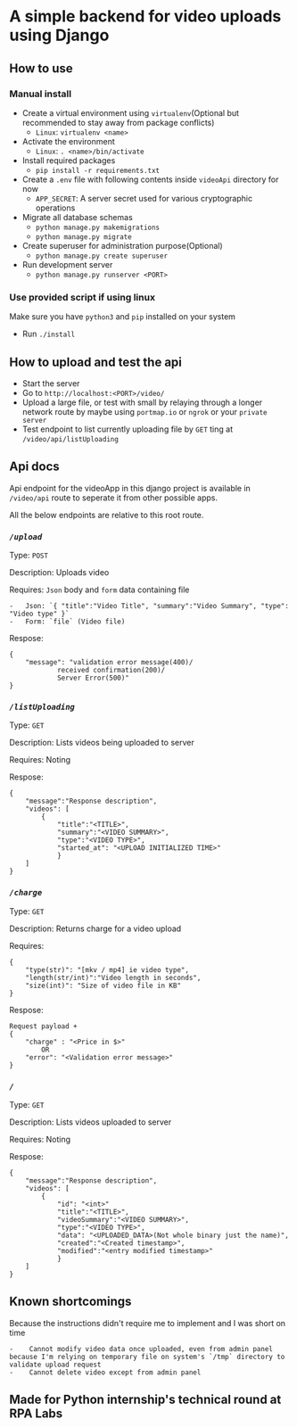 # A simple backend for video uploads using Django

## How to use

### Manual install

-   Create a virtual environment using `virtualenv`(Optional but recommended to stay away from package conflicts)
    -   `Linux`: `virtualenv <name>`
-   Activate the environment
    -   `Linux`: `. <name>/bin/activate`
-   Install required packages
    -   `pip install -r requirements.txt`
-   Create a `.env` file with following contents inside `videoApi` directory for now
    -   `APP_SECRET`: A server secret used for various cryptographic operations
-   Migrate all database schemas
    -   `python manage.py makemigrations`
    -   `python manage.py migrate`
-   Create superuser for administration purpose(Optional)
    -   `python manage.py create superuser`
-   Run development server
    -   `python manage.py runserver <PORT>`

### Use provided script if using linux

Make sure you have `python3` and `pip` installed on your system

-   Run `./install`

## How to upload and test the api

-   Start the server
-   Go to `http://localhost:<PORT>/video/`
-   Upload a large file, or test with small by relaying through a longer network route by maybe using `portmap.io` or `ngrok` or your `private server`
-   Test endpoint to list currently uploading file by `GET` ting at `/video/api/listUploading`

## Api docs

Api endpoint for the videoApp in this django project is available in `/video/api` route to seperate it from other possible apps.

All the below endpoints are relative to this root route.

### **_`/upload`_**

Type: `POST`

Description: Uploads video

Requires: `Json` body and `form` data containing file

    -   Json: `{ "title":"Video Title", "summary":"Video Summary", "type": "Video type" }`
    -   Form: `file` (Video file)

Respose:

    {
        "message": "validation error message(400)/
                received confirmation(200)/
                Server Error(500)"
    }

### **_`/listUploading`_**

Type: `GET`

Description: Lists videos being uploaded to server

Requires: Noting

Respose:

    {
        "message":"Response description",
        "videos": [
            {
                "title":"<TITLE>",
                "summary":"<VIDEO SUMMARY>",
                "type":"<VIDEO TYPE>",
                "started_at": "<UPLOAD INITIALIZED TIME>"
                }
        ]
    }

### **_`/charge`_**

Type: `GET`

Description: Returns charge for a video upload

Requires:

    {
        "type(str)": "[mkv / mp4] ie video type",
        "length(str/int)":"Video length in seconds",
        "size(int)": "Size of video file in KB"
    }

Respose:

    Request payload +
    {
        "charge" : "<Price in $>"
            OR
        "error": "<Validation error message>"
    }

### **_`/`_**

Type: `GET`

Description: Lists videos uploaded to server

Requires: Noting

Respose:

    {
        "message":"Response description",
        "videos": [
            {
                "id": "<int>"
                "title":"<TITLE>",
                "videoSummary":"<VIDEO SUMMARY>",
                "type":"<VIDEO TYPE>",
                "data": "<UPLOADED_DATA>(Not whole binary just the name)",
                "created":"<Created timestamp>",
                "modified":"<entry modified timestamp>"
                }
        ]
    }

## Known shortcomings

Because the instructions didn't require me to implement and I was short on time

    -    Cannot modify video data once uploaded, even from admin panel because I'm relying on temporary file on system's `/tmp` directory to validate upload request
    -    Cannot delete video except from admin panel

## Made for Python internship's technical round at RPA Labs
